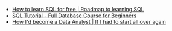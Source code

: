 - [How to learn SQL for free | Roadmap to learning SQL](https://youtu.be/a-hFbr-4VQQ)
- [SQL Tutorial - Full Database Course for Beginners](https://youtu.be/HXV3zeQKqGY)
- [How I'd become a Data Analyst | If I had to start all over again](https://youtu.be/d_2fGS6QVDo)
